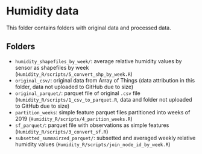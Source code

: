 # Humidity data

This folder contains folders with original data and processed data.

## Folders

- `humidity_shapefiles_by_week/`: average relative humidity values by sensor as shapefiles by week (`Humidity_R/scripts/5_convert_shp_by_week.R`)
- `original_csv/`: original data from Array of Things (data attribution in this folder, data not uploaded to GitHub due to size)
- `original_parquet/`: parquet file of original `.csv` file (`Humidity_R/scripts/1_csv_to_parquet.R`, data and folder not uploaded to GitHub due to size)
- `partition_weeks`: simple feature parquet files partitioned into weeks of 2019 (`Humidity_R/scripts/4_parition_weeks.R`)
- `sf_parquet/`: parquet file with observations as simple features (`Humidity_R/scripts/3_convert_sf.R`)
- `subsetted_summairzed_parquet/`: subsetted and averaged weekly relative humidity values (`Humidity_R/scripts/join_node_id_by_week.R`)
